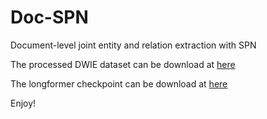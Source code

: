 # Doc-SPN
Document-level joint entity and relation extraction with SPN

The processed DWIE dataset can be download at [here](https://drive.google.com/drive/folders/1LeblCNtriG6MA5YLFu_SHs_3ampG9nts?usp=sharing)

The longformer checkpoint can be download at [here](https://huggingface.co/allenai/longformer-base-4096/tree/main)

Enjoy!
